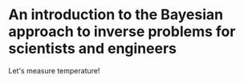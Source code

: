 # An introduction to the Bayesian approach to inverse problems for scientists and engineers
Let's measure temperature!
